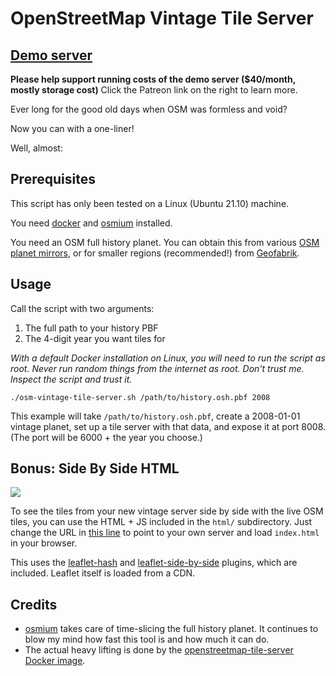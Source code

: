 # OpenStreetMap Vintage Tile Server

## [Demo server](https://osm.lol/)

**Please help support running costs of the demo server ($40/month, mostly storage cost)** Click the Patreon link on the right to learn more.

Ever long for the good old days when OSM was formless and void?

Now you can with a one-liner!

Well, almost:

## Prerequisites

This script has only been tested on a Linux (Ubuntu 21.10) machine.

You need [docker](https://docs.docker.com/engine/install/ubuntu/) and [osmium](https://osmcode.org/osmium-tool/manual.html) installed.

You need an OSM full history planet. You can obtain this from various [OSM planet mirrors](https://wiki.openstreetmap.org/wiki/Planet.osm#Planet.osm_mirrors), or for smaller regions (recommended!) from [Geofabrik](https://download.geofabrik.de/).

## Usage

Call the script with two arguments:
1. The full path to your history PBF
2. The 4-digit year you want tiles for

*With a default Docker installation on Linux, you will need to run the script as root. Never run random things from the internet as root. Don't trust me. Inspect the script and trust it.*

`./osm-vintage-tile-server.sh /path/to/history.osh.pbf 2008`

This example will take `/path/to/history.osh.pbf`, create a 2008-01-01 vintage planet, set up a tile server with that data, and expose it at port 8008. (The port will be 6000 + the year you choose.)

## Bonus: Side By Side HTML

![](https://i.imgur.com/rp7L5eA.png)

To see the tiles from your new vintage server side by side with the live OSM tiles, you can use the HTML + JS included in the `html/` subdirectory. Just change the URL in [this line](https://github.com/mvexel/openstreetmap-vintage-tile-server/blob/main/html/index.html#L43) to point to your own server and load `index.html` in your browser.

This uses the [leaflet-hash](https://github.com/mlevans/leaflet-hash) and [leaflet-side-by-side](https://github.com/digidem/leaflet-side-by-side) plugins, which are included. Leaflet itself is loaded from a CDN.

## Credits

* [osmium](https://osmcode.org/osmium-tool/) takes care of time-slicing the full history planet. It continues to blow my mind how fast this tool is and how much it can do.
* The actual heavy lifting is done by the [openstreetmap-tile-server Docker image](https://github.com/Overv/openstreetmap-tile-server).
